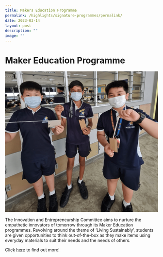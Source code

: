 ```yaml
---
title: Makers Education Programme
permalink: /highlights/signature-programmes/permalink/
date: 2023-03-14
layout: post
description: ""
image: ""
---
```

# Maker Education Programme

![](/images/Homepage/f6627fc26_3201.png)

The Innovation and Entrepreneurship Committee aims to nurture the empathetic innovators of tomorrow through its Maker Education programmes. Revolving around the theme of ‘Living Sustainably’, students are given opportunities to think out-of-the-box as they make items using everyday materials to suit their needs and the needs of others.

Click  [here](https://sites.google.com/moe.edu.sg/nvpsmakereducation/home) to find out more!